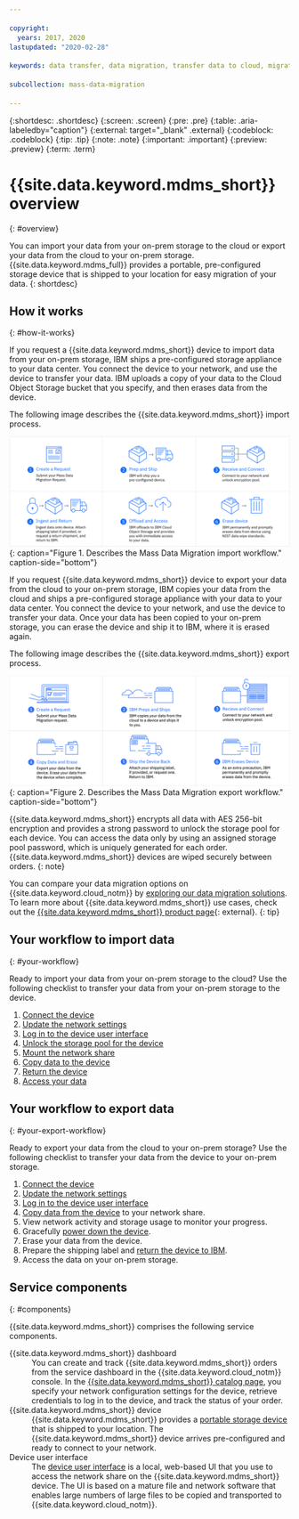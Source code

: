 ```yaml
---

copyright:
  years: 2017, 2020
lastupdated: "2020-02-28"

keywords: data transfer, data migration, transfer data to cloud, migrate data, migrate data to cloud, Mass Data Migration

subcollection: mass-data-migration

---
```


{:shortdesc: .shortdesc}
{:screen: .screen}
{:pre: .pre}
{:table: .aria-labeledby="caption"}
{:external: target="_blank" .external}
{:codeblock: .codeblock}
{:tip: .tip}
{:note: .note}
{:important: .important}
{:preview: .preview}
{:term: .term}

# {{site.data.keyword.mdms_short}} overview
{: #overview}

You can import your data from your on-prem storage to the cloud or export your data from the cloud to your on-prem storage. {{site.data.keyword.mdms_full}} provides a portable, pre-configured storage device that is shipped to your location for easy migration of your data.
{: shortdesc}

## How it works 
{: #how-it-works}

If you request a {{site.data.keyword.mdms_short}} device to import data from your on-prem storage, IBM ships a pre-configured storage appliance to your data center. You connect the device to your network, and use the device to transfer your data. IBM uploads a copy of your data to the Cloud Object Storage bucket that you specify, and then erases data from the device. 

The following image describes the {{site.data.keyword.mdms_short}} import process.

![Describes the {{site.data.keyword.mdms_short}} import process.](images/mdms-workflow.png){: caption="Figure 1. Describes the Mass Data Migration import workflow." caption-side="bottom"}

If you request {{site.data.keyword.mdms_short}} device to export your data from the cloud to your on-prem storage, IBM copies your data from the cloud and ships a pre-configured storage appliance with your data to your data center. You connect the device to your network, and use the device to transfer your data. Once your data has been copied to your on-prem storage, you can erase the device and ship it to IBM, where it is erased again.

The following image describes the {{site.data.keyword.mdms_short}} export process.

![Describes the {{site.data.keyword.mdms_short}} export process.](images/mdms-export-workflow.png){: caption="Figure 2. Describes the Mass Data Migration export workflow." caption-side="bottom"}

{{site.data.keyword.mdms_short}} encrypts all data with AES 256-bit encryption and provides a strong password to unlock the storage pool for each device. You can access the data only by using an assigned storage pool password, which is uniquely generated for each order. {{site.data.keyword.mdms_short}} devices are wiped securely between orders.
{: note}

You can compare your data migration options on {{site.data.keyword.cloud_notm}} by [exploring our data migration solutions](https://www.ibm.com/cloud/data-migration). To learn more about {{site.data.keyword.mdms_short}} use cases, check out the [{{site.data.keyword.mdms_short}} product page](https://www.ibm.com/cloud/mass-data-migration){: external}.
{: tip}

## Your workflow to import data
{: #your-workflow}

Ready to import your data from your on-prem storage to the cloud? Use the following checklist to transfer your data from your on-prem storage to the device.

1. [Connect the device](/docs/mass-data-migration?topic=mass-data-migration-connect-device)
2. [Update the network settings](/docs/mass-data-migration?topic=mass-data-migration-ip-settings)
3. [Log in to the device user interface](/docs/mass-data-migration?topic=mass-data-migration-access-ui)
4. [Unlock the storage pool for the device](/docs/mass-data-migration?topic=mass-data-migration-unlock-storage-pool)
5. [Mount the network share](/docs/mass-data-migration?topic=mass-data-migration-connect-nfs-share)
6. [Copy data to the device](/docs/mass-data-migration?topic=mass-data-migration-copy-data)
7. [Return the device](/docs/mass-data-migration?topic=mass-data-migration-return-device)  
8. [Access your data](/docs/mass-data-migration?topic=mass-data-migration-access-data)

## Your workflow to export data
{: #your-export-workflow}

Ready to export your data from the cloud to your on-prem storage? Use the following checklist to transfer your data from the device to your on-prem storage.

1. [Connect the device](/docs/mass-data-migration?topic=mass-data-migration-connect-device)
2. [Update the network settings](/docs/mass-data-migration?topic=mass-data-migration-ip-settings)
3. [Log in to the device user interface](/docs/mass-data-migration?topic=mass-data-migration-access-ui)
4. [Copy data from the device](/docs/mass-data-migration?topic=mass-data-migration-copy-data) to your network share. 
5. View network activity and storage usage to monitor your progress.
6. Gracefully [power down the device](/docs/mass-data-migration?topic=mass-data-migration-disconnect-device).
7. Erase your data from the device. <!--- Need Erase process from Jorge -->
8. Prepare the shipping label and [return the device to IBM](/docs/mass-data-migration?topic=mass-data-migration-ship-device).
9. Access the data on your on-prem storage.

## Service components
{: #components}

{{site.data.keyword.mdms_short}} comprises the following service components.

<dl>
   <dt>{{site.data.keyword.mdms_short}} dashboard</dt>
      <dd>You can create and track {{site.data.keyword.mdms_short}} orders from the service dashboard in the {{site.data.keyword.cloud_notm}} console. In the <a href="http://{DomainName}/mdms" target="_blank">{{site.data.keyword.mdms_short}} catalog page</a>, you specify your network configuration settings for the device, retrieve credentials to log in to the device, and track the status of your order. </dd>
   <dt>{{site.data.keyword.mdms_short}} device</dt>
      <dd>{{site.data.keyword.mdms_short}} provides a <a href="/docs/mass-data-migration?topic=mass-data-migration-device-overview">portable storage device</a> that is shipped to your location. The {{site.data.keyword.mdms_short}} device arrives pre-configured and ready to connect to your network.</dd>
   <dt>Device user interface</dt>
      <dd>The <a href="/docs/mass-data-migration?topic=mass-data-migration-access-ui">device user interface</a> is a local, web-based UI that you use to access the network share on the {{site.data.keyword.mdms_short}} device. The UI is based on a mature file and network software that enables large numbers of large files to be copied and transported to {{site.data.keyword.cloud_notm}}.</dd>
</dl>










